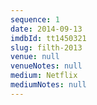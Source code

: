 ```yaml
---
sequence: 1
date: 2014-09-13
imdbId: tt1450321
slug: filth-2013
venue: null
venueNotes: null
medium: Netflix
mediumNotes: null
---
```


